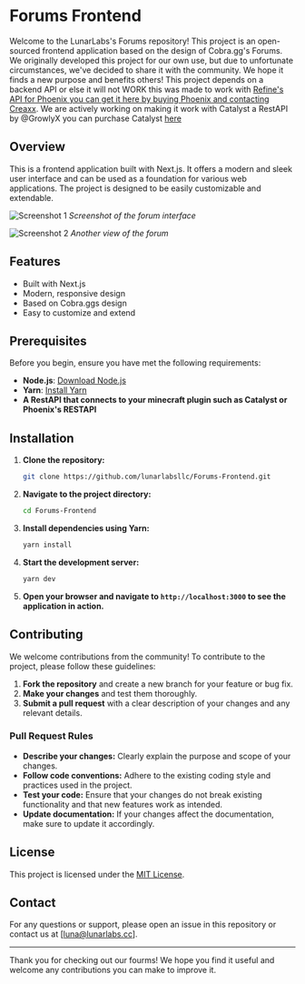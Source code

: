 # Forums Frontend

Welcome to the LunarLabs's Forums repository! This project is an open-sourced frontend application based on the design of Cobra.gg's Forums. We originally developed this project for our own use, but due to unfortunate circumstances, we've decided to share it with the community. We hope it finds a new purpose and benefits others! This project depends on a backend API or else it will not WORK this was made to work with [Refine's API for Phoenix you can get it here by buying Phoenix and contacting Creaxx](https://discord.gg/refine-development-888463667895623812). We are actively working on making it work with Catalyst a RestAPI by @GrowlyX you can purchase Catalyst [here](https://discord.gg/sPwTAkGqKx)

## Overview

This is a frontend application built with Next.js. It offers a modern and sleek user interface and can be used as a foundation for various web applications. The project is designed to be easily customizable and extendable.

![Screenshot 1](img/image-1.png)
*Screenshot of the forum interface*

![Screenshot 2](img/image-2.png)
*Another view of the forum*

## Features

- Built with Next.js
- Modern, responsive design
- Based on Cobra.ggs design
- Easy to customize and extend

## Prerequisites

Before you begin, ensure you have met the following requirements:

- **Node.js**: [Download Node.js](https://nodejs.org/)
- **Yarn**: [Install Yarn](https://classic.yarnpkg.com/en/docs/install/)
- **A RestAPI that connects to your minecraft plugin such as Catalyst or Phoenix's RESTAPI**

## Installation

1. **Clone the repository:**

    ```bash
    git clone https://github.com/lunarlabsllc/Forums-Frontend.git
    ```

2. **Navigate to the project directory:**

    ```bash
    cd Forums-Frontend
    ```

3. **Install dependencies using Yarn:**

    ```bash
    yarn install
    ```

4. **Start the development server:**

    ```bash
    yarn dev
    ```

5. **Open your browser and navigate to `http://localhost:3000` to see the application in action.**

## Contributing

We welcome contributions from the community! To contribute to the project, please follow these guidelines:

1. **Fork the repository** and create a new branch for your feature or bug fix.
2. **Make your changes** and test them thoroughly.
3. **Submit a pull request** with a clear description of your changes and any relevant details.

### Pull Request Rules

- **Describe your changes:** Clearly explain the purpose and scope of your changes.
- **Follow code conventions:** Adhere to the existing coding style and practices used in the project.
- **Test your code:** Ensure that your changes do not break existing functionality and that new features work as intended.
- **Update documentation:** If your changes affect the documentation, make sure to update it accordingly.

## License

This project is licensed under the [MIT License](LICENSE).

## Contact

For any questions or support, please open an issue in this repository or contact us at [luna@lunarlabs.cc].

---

Thank you for checking out our fourms! We hope you find it useful and welcome any contributions you can make to improve it.
